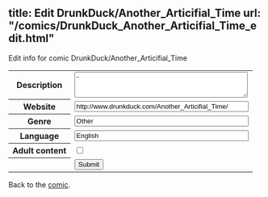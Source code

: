 title: Edit DrunkDuck/Another_Articifial_Time
url: "/comics/DrunkDuck_Another_Articifial_Time_edit.html"
---
Edit info for comic DrunkDuck/Another_Articifial_Time

<form name="comic" action="http://gaepostmail.appspot.com/comic/" method="post">
<table class="comicinfo">
<tr>
<th>Description</th><td><textarea name="description" cols="40" rows="3">-</textarea></td>
</tr>
<tr>
<th>Website</th><td><input type="text" name="url" value="http://www.drunkduck.com/Another_Articifial_Time/" size="40"/></td>
</tr>
<tr>
<th>Genre</th><td><input type="text" name="genre" value="Other" size="40"/></td>
</tr>
<tr>
<th>Language</th><td><input type="text" name="language" value="English" size="40"/></td>
</tr>
<tr>
<th>Adult content</th><td><input type="checkbox" name="adult" value="adult" /></td>
</tr>
<tr>
<th></th><td>
<input type="hidden" name="comic" value="DrunkDuck_Another_Articifial_Time" />
<input type="submit" name="submit" value="Submit" />
</td>
</tr>
</table>
</form>

Back to the [comic](DrunkDuck_Another_Articifial_Time.html).
